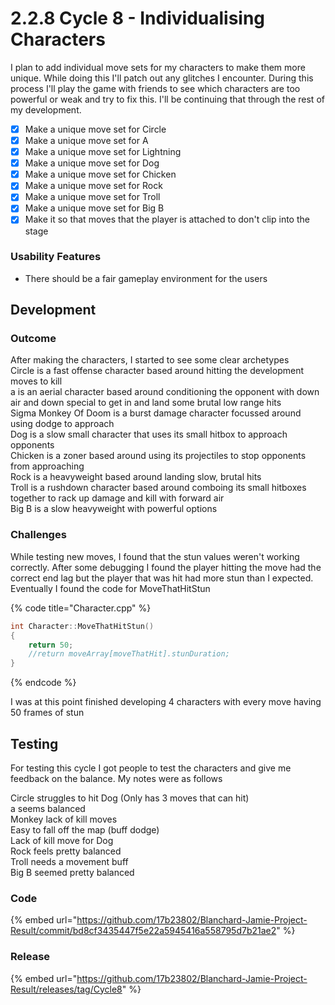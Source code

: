 # 2.2.8 Cycle 8 - Individualising Characters

I plan to add individual move sets for my characters to make them more unique. While doing this I'll patch out any glitches I encounter. During this process I'll play the game with friends to see which characters are too powerful or weak and try to fix this. I'll be continuing that through the rest of my development.

* [x] Make a unique move set for Circle
* [x] Make a unique move set for A
* [x] Make a unique move set for Lightning
* [x] Make a unique move set for Dog
* [x] Make a unique move set for Chicken
* [x] Make a unique move set for Rock
* [x] Make a unique move set for Troll
* [x] Make a unique move set for Big B
* [x] Make it so that moves that the player is attached to don't clip into the stage

### Usability Features

* There should be a fair gameplay environment for the users

## Development

### Outcome

After making the characters, I started to see some clear archetypes\
Circle is a fast offense character based around hitting the development moves to kill\
a is an aerial character based around conditioning the opponent with down air and down special to get in and land some brutal low range hits\
Sigma Monkey Of Doom is a burst damage character focussed around using dodge to approach\
Dog is a slow small character that uses its small hitbox to approach opponents\
Chicken is a zoner based around using its projectiles to stop opponents from approaching\
Rock is a heavyweight based around landing slow, brutal hits\
Troll is a rushdown character based around comboing its small hitboxes together to rack up damage and kill with forward air\
Big B is a slow heavyweight with powerful options

### Challenges

While testing new moves, I found that the stun values weren't working correctly. After some debugging I found the player hitting the move had the correct end lag but the player that was hit had more stun than I expected. Eventually I found the code for MoveThatHitStun

{% code title="Character.cpp" %}
```cpp
int Character::MoveThatHitStun()
{
	return 50;
	//return moveArray[moveThatHit].stunDuration;
}
```
{% endcode %}

I was at this point finished developing 4 characters with every move having 50 frames of stun

## Testing

For testing this cycle I got people to test the characters and give me feedback on the balance. My notes were as follows

Circle struggles to hit Dog (Only has 3 moves that can hit) \
a seems balanced \
Monkey lack of kill moves \
Easy to fall off the map (buff dodge) \
Lack of kill move for Dog \
Rock feels pretty balanced \
Troll needs a movement buff \
Big B seemed pretty balanced

### Code

{% embed url="https://github.com/17b23802/Blanchard-Jamie-Project-Result/commit/bd8cf3435447f5e22a5945416a558795d7b21ae2" %}

### Release

{% embed url="https://github.com/17b23802/Blanchard-Jamie-Project-Result/releases/tag/Cycle8" %}
